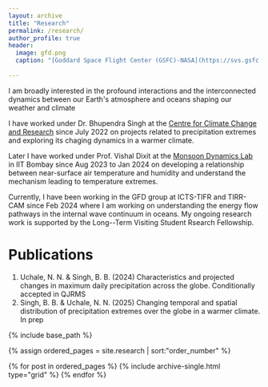 ```yaml
---
layout: archive
title: "Research"
permalink: /research/
author_profile: true
header:
  image: gfd.png
  caption: "[Goddard Space Flight Center (GSFC)-NASA](https://svs.gsfc.nasa.gov/vis/a030000/a030000/a030017/frames/4000x2000_2x1_30p/rad/)"
  
---
```

I am broadly interested in the profound interactions and the interconnected dynamics between our Earth's atmosphere and oceans shaping our weather and climate

I have worked under Dr. Bhupendra Singh at the [Centre for Climate Change and Research](http://cccr.tropmet.res.in/home/index.jsp) since July 2022 on projects related to precipitation extremes and exploring its chaging dynamics in a warmer climate.

Later I have worked under Prof. Vishal Dixit at the [Monsoon Dynamics Lab](https://www.climate.iitb.ac.in/?page_id=8368) in IIT Bombay since Aug 2023 to Jan 2024 on developing a relationship between near-surface air temperature and humidity and understand the mechanism leading to temperature extremes.

Currently, I have been working in the GFD group at ICTS-TIFR and TIRR-CAM since Feb 2024 where I am working on understanding the energy flow pathways in the internal wave continuum in oceans. My ongoing research work is supported by the Long--Term Visiting Student Rsearch Fellowship.

# Publications
1. Uchale, N. N. & Singh, B. B. (2024) Characteristics and projected changes in maximum daily precipitation across the
globe. Conditionally accepted in QJRMS
2. Singh, B. B. & Uchale, N. N. (2025) Changing temporal and spatial distribution of precipitation extremes over the
globe in a warmer climate. In prep
<nbsp>

{% include base_path %}

{% assign ordered_pages = site.research | sort:"order_number" %}

{% for post in ordered_pages %}
  {% include archive-single.html type="grid" %}
{% endfor %}
